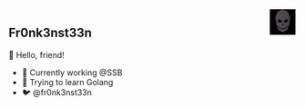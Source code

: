 <img src="https://github.com/FR0NK3NST33N/FR0NK3NST33N/raw/production/images/skuull.gif" height="45" width="45" style="float:right" />

## Fr0nk3nst33n

👋 Hello, friend!

- 🏢 Currently working @SSB
- 🤔 Trying to learn Golang
- 🐦 @fr0nk3nst33n
